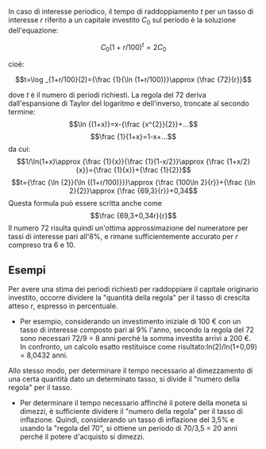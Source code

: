 In caso di interesse periodico, il tempo di raddoppiamento $t$ per un tasso di interesse $r$ riferito a un capitale investito $C_0$ sul periodo è la soluzione dell'equazione:

<p align="center">

$$C_0(1+r/100)^{t}=2C_0$$

</p>

cioè:

<p align="center">

$$t=\log _{1+r/100}(2)={\frac {1}{\ln (1+r/100)}}\approx {\frac {72}{r}}$$

</p>


dove _t_ è il numero di periodi richiesti.
La regola del 72 deriva dall'espansione di Taylor del logaritmo e dell'inverso, troncate al secondo termine:
$$\ln {(1+x)}=x-{\frac {x^{2}}{2}}+...$$
$$\frac {1}{1+x}=1-x+...$$
da cui:
$$1/\ln(1+x)\approx {\frac {1}{x}}{\frac {1}{1-x/2}}\approx {\frac {1+x/2}{x}}={\frac {1}{x}}+{\frac {1}{2}}$$
$$t={\frac {\ln {2}}{\ln {(1+r/100)}}}\approx {\frac {100\ln 2}{r}}+{\frac {\ln 2}{2}}\approx {\frac {69,3}{r}}+0,34$$
Questa formula può essere scritta anche come
$$\frac {69,3+0,34r}{r}$$Il numero 72 risulta quindi un'ottima approssimazione del numeratore per tassi di interesse pari all'8%, e rimane sufficientemente accurato per _r_ compreso tra 6 e 10.

## Esempi
Per avere una stima dei periodi richiesti per raddoppiare il capitale originario investito, occorre dividere la "quantità della regola" per il tasso di crescita atteso $r$, espresso in percentuale.

- Per esempio, considerando un investimento iniziale di 100 € con un tasso di interesse composto pari al 9% l'anno, secondo la regola del 72 sono necessari 72/9 = 8 anni perché la somma investita arrivi a 200 €. In confronto, un calcolo esatto restituisce come risultato:ln(2)/ln(1+0,09) = 8,0432 anni.  

Allo stesso modo, per determinare il tempo necessario al dimezzamento di una certa quantità dato un determinato tasso, si divide il "numero della regola" per il tasso.
- Per determinare il tempo necessario affinché il potere della moneta si dimezzi, è sufficiente dividere il "numero della regola" per il tasso di inflazione. Quindi, considerando un tasso di inflazione del 3,5% e usando la "regola del 70", si ottiene un periodo di 70/3,5 = 20 anni perché il potere d'acquisto si dimezzi.
